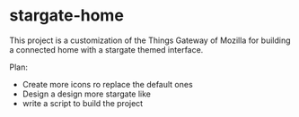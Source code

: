 # stargate-home
This project is a customization of the Things Gateway of Mozilla for building a connected home with a stargate themed interface.

Plan:
- Create more icons ro replace the default ones
- Design a design more stargate like
- write a script to build the project
